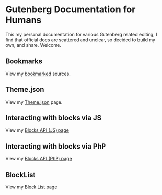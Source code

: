 # Gutenberg Documentation for Humans

This my personal documentation for various Gutenberg related editing, I find that official docs are scattered and unclear, so decided to build my own, and share. Welcome.

## Bookmarks

View my [bookmarked](Bookmarks.md) sources.

## Theme.json

View my [Theme.json](Theme.json.md) page.

## Interacting with blocks via JS

View my [Blocks API (JS) page](Blocks.Api.js.md)

## Interacting with blocks via PhP

View my [Blocks API (PhP) page](Blocks.Api.php.md)

## BlockList

View my [Block List page](BlockList.md)
